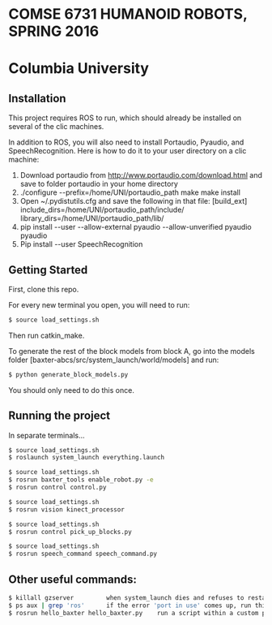 # COMSE 6731 HUMANOID ROBOTS, SPRING 2016
# Columbia University

## Installation
This project requires ROS to run, which should already be installed on several of the clic machines.

In addition to ROS, you will also need to install Portaudio, Pyaudio, and SpeechRecognition. Here is how to do it to your user directory on a clic machine:

1. Download portaudio from http://www.portaudio.com/download.html and save to folder portaudio in your home directory
2. ./configure --prefix=/home/UNI/portaudio_path
make
make install
3. Open ~/.pydistutils.cfg and save the following in that file:
[build_ext]
include_dirs=/home/UNI/portaudio_path/include/
library_dirs=/home/UNI/portaudio_path/lib/
4. pip install --user --allow-external pyaudio --allow-unverified pyaudio pyaudio
5. Pip install --user SpeechRecognition

## Getting Started

First, clone this repo.

For every new terminal you open, you will need to run:
```bash
$ source load_settings.sh
```

Then run catkin_make.

To generate the rest of the block models from block A, go into the models folder [baxter-abcs/src/system_launch/world/models] and run:

```bash
$ python generate_block_models.py
```

You should only need to do this once.


## Running the project

In separate terminals...

```bash
$ source load_settings.sh
$ roslaunch system_launch everything.launch
```

```bash
$ source load_settings.sh
$ rosrun baxter_tools enable_robot.py -e
$ rosrun control control.py
```

```bash
$ source load_settings.sh
$ rosrun vision kinect_processor
```

```bash
$ source load_settings.sh
$ rosrun control pick_up_blocks.py
```

```bash
$ source load_settings.sh
$ rosrun speech_command speech_command.py
```

## Other useful commands: 
```bash
$ killall gzserver         when system_launch dies and refuses to restart
$ ps aux | grep 'ros'      if the error 'port in use' comes up, run this to make sure no leftover ros processes, if there are any 'kill_all_ros.sh' should solve the problem
$ rosrun hello_baxter hello_baxter.py    run a script within a custom package 
```

